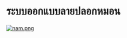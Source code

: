 # ระบบออกแบบลายปลอกหมอน
[![nam.png](https://i.postimg.cc/ht2cMMzz/nam.png)](https://postimg.cc/QFK2dQqh)
